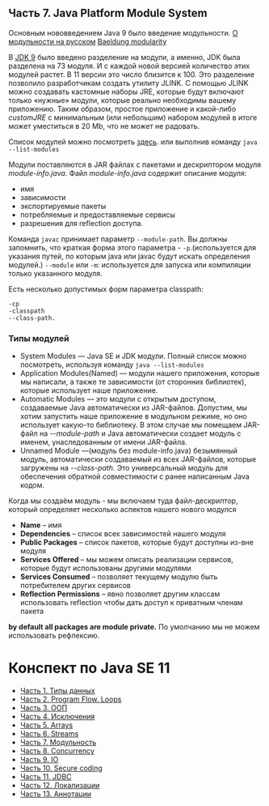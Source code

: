 ## Часть 7. Java Platform Module System

Основным нововведением Java 9 было введение модульности.
[О модульности на русском](https://habr.com/ru/post/499872/)
[Baeldung modularity](https://www.baeldung.com/java-9-modularity)

В [JDK 9](https://openjdk.java.net/projects/jdk9/) было введено разделение на модули, а именно, JDK была разделена на 73 модуля. И с каждой новой версией количество этих модулей растет. В 11 версии это число близится к 100. Это разделение позволило разработчикам создать утилиту JLINK. С помощью JLINK можно создавать кастомные наборы JRE, которые будут включают только «нужные» модули, которые реально необходимы вашему приложению. Таким образом, простое приложение и какой-либо _customJRE_ с минимальным (или небольшим) набором модулей в итоге может уместиться в 20 Mb, что не может не радовать.

Список модулей можно посмотреть [здесь](https://cr.openjdk.java.net/~mr/jigsaw/jdk9-module-summary.html).
или выполнив команду `java --list-modules`

Модули поставляются в JAR файлах с пакетами и дескриптором модуля  
_module-info.java_. Файл _module-info.java_ содержит описание модуля:
- имя
- зависимости
-  экспортируемые пакеты
-  потребляемые и предоставляемые сервисы
-  разрешения для reflection доступа.

Команда `javac` принимает параметр `‐‐module‐path`. Вы должны запомнить, что краткая форма этого параметра - `-p`.(используется для указания путей, по которым java или javac будут искать определения модулей.)
`--module` или `-m`: используется для запуска или компиляции только указанного модуля.

Есть несколько допустимых форм параметра classpath:
```
-cp
-classpath 
-‐class-path.
```

### Типы модулей
-   System Modules — Java SE и JDK модули. Полный список можно посмотреть, используя команду `java --list-modules`
-   Application Modules(Named) — модули нашего приложения, которые мы написали, а также те зависимости (от сторонних библиотек), которые использует наше приложение.
-   Automatic Modules — это модули с открытым доступом, создаваемые Java автоматически из JAR-файлов. Допустим, мы хотим запустить наше приложение в модульном режиме, но оно использует какую-то библиотеку. В этом случае мы помещаем JAR-файл на _--module-path_ и Java автоматически создает модуль с именем, унаследованным от имени JAR-файла.
-   Unnamed Module —(модуль без module-info.java) безымянный модуль, автоматически создаваемый из всех JAR-файлов, которые загружены на _--class-path_. Это универсальный модуль для обеспечения обратной совместимости с ранее написанным Java кодом.

Когда мы создаём модуль - мы включаем туда файл-дескриптор, который определяет несколько аспектов нашего нового модулся

-   **Name** – имя
-   **Dependencies** – список всех зависимостей нашего модуля
-   **Public Packages** – список пакетов, которые будут доступны из-вне модуля
-   **Services Offered** – мы можем описать реализации сервисов, которые будут использованы другими модулями
-   **Services Consumed** – позволяет текущему модулю быть потребителем других сервисов
-   **Reflection Permissions** – явно позволяет другим классам использовать reflection чтобы дать доступ к приватным членам пакета

**by default all packages are module private.**
По умолчанию мы не можем использовать рефлексию.


# Конспект по Java SE 11
- [Часть 1. Типы данных](ch_1_DataTypes.md)
- [Часть 2. Program Flow. Loops](ch_2_Program_flow.md)
- [Часть 3. ООП](ch_3_Oop.md)
- [Часть 4. Исключения](ch_4_Exceptions.md)
- [Часть 5. Arrays](ch_5_Arrays.md)
- [Часть 6. Streams](ch_6_Streams.md)
- [Часть 7. Модульность](ch_7_Modularity.md)
- [Часть 8. Concurrency](ch_8_Concurrency.md)
- [Часть 9. IO](ch_9_IO.md)
- [Часть 10. Secure coding](ch_10_Secure_coding.md)
- [Часть 11. JDBC](ch_11_JDBC.md)
- [Часть 12. Локализации](ch_12_Localization.md)
- [Часть 13. Аннотации](ch_13_Annotations.md)
